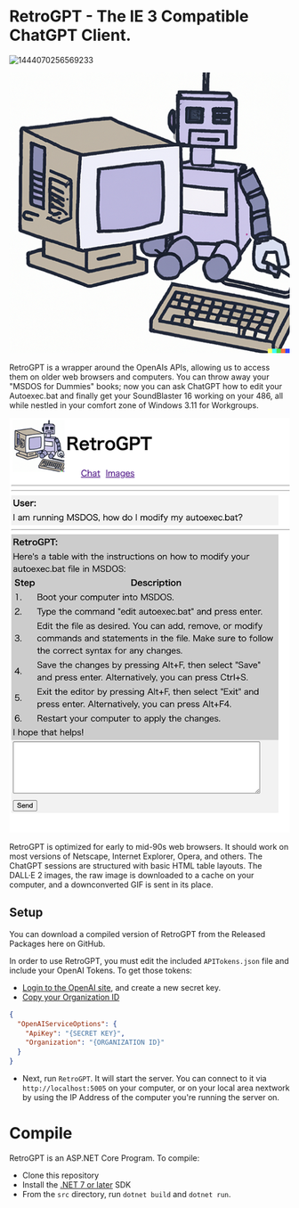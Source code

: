 # RetroGPT - The IE 3 Compatible ChatGPT Client.

![1444070256569233](https://user-images.githubusercontent.com/898335/167266846-1ad2648f-91c1-4a04-a18d-6dd4d6c7d21c.gif)

![logo](images/retrogpt-logo.png)

RetroGPT is a wrapper around the OpenAIs APIs, allowing us to access them on older web browsers and computers. You can throw away your "MSDOS for Dummies" books; now you can ask ChatGPT how to edit your Autoexec.bat and finally get your SoundBlaster 16 working on your 486, all while nestled in your comfort zone of Windows 3.11 for Workgroups.

![logo](images/image1.png)

RetroGPT is optimized for early to mid-90s web browsers. It should work on most versions of Netscape, Internet Explorer, Opera, and others. The ChatGPT sessions are structured with basic HTML table layouts. The DALL·E 2 images, the raw image is downloaded to a cache on your computer, and a downconverted GIF is sent in its place.

## Setup

You can download a compiled version of RetroGPT from the Released Packages here on GitHub.

In order to use RetroGPT, you must edit the included `APITokens.json` file and include your OpenAI Tokens. To get those tokens:

- [Login to the OpenAI site](https://platform.openai.com/account/api-keys), and create a new secret key.
- [Copy your Organization ID](https://platform.openai.com/account/org-settings)

```json
{
  "OpenAIServiceOptions": {
    "ApiKey": "{SECRET KEY}",
    "Organization": "{ORGANIZATION ID}"
  }
}
```

- Next, run `RetroGPT`. It will start the server. You can connect to it via `http://localhost:5005` on your computer, or on your local area nextwork by using the IP Address of the computer you're running the server on.

# Compile

RetroGPT is an ASP.NET Core Program. To compile:

- Clone this repository
- Install the [.NET 7 or later](https://dotnet.microsoft.com/en-us/download/dotnet) SDK
- From the `src` directory, run `dotnet build` and `dotnet run`.
